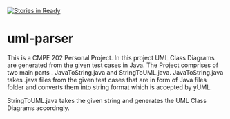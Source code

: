 [![Stories in Ready](https://badge.waffle.io/sidgore/uml-parser.png?label=ready&title=Ready)](https://waffle.io/sidgore/uml-parser)
# uml-parser
This is a CMPE 202 Personal Project.
In this project UML Class Diagrams are generated from the given test cases in Java.
The Project comprises of two main parts . JavaToString.java and StringToUML.java.
JavaToString.java takes .java files from the given test cases that are in form of Java files folder and converts them into string format which is accepted by yUML.
 

StringToUML.java takes the given string and generates the UML Class Diagrams accordngly.
